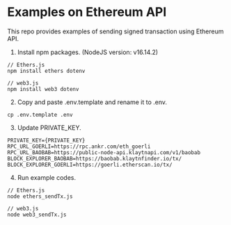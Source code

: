 # Examples on Ethereum API

This repo provides examples of sending signed transaction using Ethereum API.

1. Install npm packages. (NodeJS version: v16.14.2)
```
// Ethers.js
npm install ethers dotenv

// web3.js
npm install web3 dotenv
```
2. Copy and paste .env.template and rename it to .env.
```
cp .env.template .env

```
3. Update PRIVATE_KEY.
```
PRIVATE_KEY={PRIVATE_KEY}
RPC_URL_GOERLI=https://rpc.ankr.com/eth_goerli
RPC_URL_BAOBAB=https://public-node-api.klaytnapi.com/v1/baobab
BLOCK_EXPLORER_BAOBAB=https://baobab.klaytnfinder.io/tx/
BLOCK_EXPLORER_GOERLI=https://goerli.etherscan.io/tx/
```

4. Run example codes.
```
// Ethers.js
node ethers_sendTx.js

// web3.js
node web3_sendTx.js
```